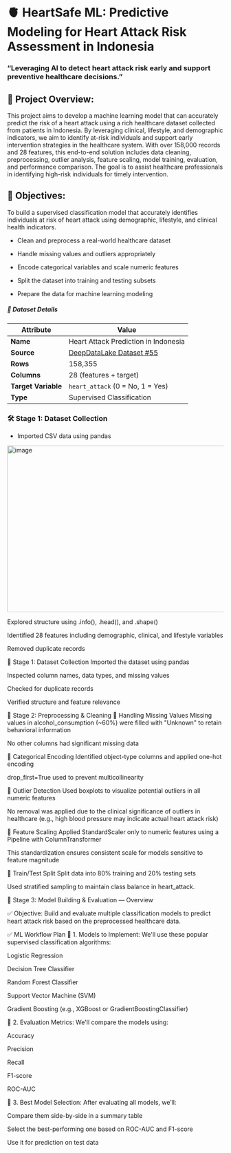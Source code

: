 # 🫀 HeartSafe ML: Predictive Modeling for Heart Attack Risk Assessment in Indonesia

### “Leveraging AI to detect heart attack risk early and support preventive healthcare decisions.”


## 📌 Project Overview:

This project aims to develop a machine learning model that can accurately predict the risk of a heart attack using a rich healthcare dataset collected from patients in Indonesia. By leveraging clinical, lifestyle, and demographic indicators, we aim to identify at-risk individuals and support early intervention strategies in the healthcare system. With over 158,000 records and 28 features, this end-to-end solution includes data cleaning, preprocessing, outlier analysis, feature scaling, model training, evaluation, and performance comparison. The goal is to assist healthcare professionals in identifying high-risk individuals for timely intervention.



## 🎯 Objectives:

To build a supervised classification model that accurately identifies individuals at risk of heart attack using demographic, lifestyle, and clinical health indicators.


* Clean and preprocess a real-world healthcare dataset

* Handle missing values and outliers appropriately

* Encode categorical variables and scale numeric features

* Split the dataset into training and testing subsets

* Prepare the data for machine learning modeling 



##### 📁 Dataset Details


| Attribute           | Value                                                                          |
| ------------------- | ------------------------------------------------------------------------------ |
| **Name**            | Heart Attack Prediction in Indonesia                                           |
| **Source**          | [DeepDataLake Dataset #55](https://deepdatalake.com/details.php?dataset_id=55) |
| **Rows**            | 158,355                                                                        |
| **Columns**         | 28 (features + target)                                                         |
| **Target Variable** | `heart_attack` (0 = No, 1 = Yes)                                               |
| **Type**            | Supervised Classification                                                      |




### 🛠️ Stage 1: Dataset Collection

* Imported CSV data using pandas

<img width="978" height="387" alt="image" src="https://github.com/user-attachments/assets/0fc510fc-ad21-4a32-ad4f-01bb58e7a0ea" />



Explored structure using .info(), .head(), and .shape()

Identified 28 features including demographic, clinical, and lifestyle variables

Removed duplicate records

🔧 Stage 1: Dataset Collection
Imported the dataset using pandas

Inspected column names, data types, and missing values

Checked for duplicate records

Verified structure and feature relevance

🧼 Stage 2: Preprocessing & Cleaning
🔹 Handling Missing Values
Missing values in alcohol_consumption (~60%) were filled with "Unknown" to retain behavioral information

No other columns had significant missing data

🔹 Categorical Encoding
Identified object-type columns and applied one-hot encoding

drop_first=True used to prevent multicollinearity

🔹 Outlier Detection
Used boxplots to visualize potential outliers in all numeric features

No removal was applied due to the clinical significance of outliers in healthcare (e.g., high blood pressure may indicate actual heart attack risk)

🔹 Feature Scaling
Applied StandardScaler only to numeric features using a Pipeline with ColumnTransformer

This standardization ensures consistent scale for models sensitive to feature magnitude

🔹 Train/Test Split
Split data into 80% training and 20% testing sets

Used stratified sampling to maintain class balance in heart_attack.


🚀 Stage 3: Model Building & Evaluation — Overview

✅ Objective:
Build and evaluate multiple classification models to predict heart attack risk based on the preprocessed healthcare data.


✅ ML Workflow Plan
🔹 1. Models to Implement:
We'll use these popular supervised classification algorithms:

Logistic Regression

Decision Tree Classifier

Random Forest Classifier

Support Vector Machine (SVM)

Gradient Boosting (e.g., XGBoost or GradientBoostingClassifier)

🔹 2. Evaluation Metrics:
We'll compare the models using:

Accuracy

Precision

Recall

F1-score

ROC-AUC

🔹 3. Best Model Selection:
After evaluating all models, we’ll:

Compare them side-by-side in a summary table

Select the best-performing one based on ROC-AUC and F1-score

Use it for prediction on test data


